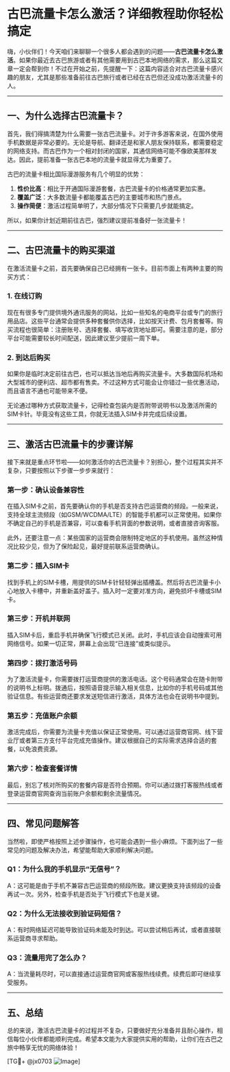 # 古巴流量卡怎么激活？详细教程助你轻松搞定

嗨，小伙伴们！今天咱们来聊聊一个很多人都会遇到的问题——**古巴流量卡怎么激活**。如果你最近去古巴旅游或者有其他需要用到古巴本地网络的需求，那么这篇文章一定会帮到你！不过在开始之前，先提醒一下：这篇内容适合对古巴流量卡感兴趣的朋友，尤其是那些准备前往古巴旅行或者已经在古巴但还没成功激活流量卡的人。

---

## 一、为什么选择古巴流量卡？

首先，我们得搞清楚为什么需要一张古巴流量卡。对于许多游客来说，在国外使用手机数据是非常必要的。无论是导航、翻译还是和家人朋友保持联系，都需要稳定的网络支持。而古巴作为一个相对封闭的国家，其通信网络可能不像欧美那样发达。因此，提前准备一张古巴本地的流量卡就显得尤为重要了。

古巴的流量卡相比国际漫游服务有几个明显的优势：
1. **性价比高**：相比于开通国际漫游套餐，古巴流量卡的价格通常更加实惠。
2. **覆盖广泛**：大多数流量卡都能覆盖古巴的主要城市和热门景点。
3. **操作简便**：激活过程简单明了，大部分情况下只需要几步就能搞定。

所以，如果你计划近期前往古巴，强烈建议提前准备好一张流量卡！

---

## 二、古巴流量卡的购买渠道

在激活流量卡之前，首先要确保自己已经拥有一张卡。目前市面上有两种主要的购买方式：

### 1. 在线订购
现在有很多专门提供境外通讯服务的网站，比如一些知名的电商平台或专门的旅行用品店。这些平台通常会提供多种套餐供你选择，比如按天计费、包月套餐等。购买流程也很简单：注册账号、选择套餐、填写收货地址即可。需要注意的是，部分平台可能需要较长时间配送，因此建议至少提前一周下单。

### 2. 到达后购买
如果你是临时决定前往古巴，也可以抵达当地后再购买流量卡。大多数国际机场和大型城市的便利店、超市都有售卖。不过这种方式可能会让你错过一些优惠活动，而且语言不通也可能带来不便。

无论通过哪种方式获取流量卡，记得检查包装内是否附带说明书以及激活所需的SIM卡针。毕竟没有这些工具，你就无法插入SIM卡并完成后续设置。

---

## 三、激活古巴流量卡的步骤详解

接下来就是重点环节啦——如何激活你的古巴流量卡？别担心，整个过程其实并不复杂，只要按照以下步骤一步步来就行：

### 第一步：确认设备兼容性
在插入SIM卡之前，首先要确认你的手机是否支持古巴运营商的频段。一般来说，支持全球主流频段（如GSM/WCDMA/LTE）的智能手机都可以正常使用。如果你不确定自己的手机是否兼容，可以查看手机背面的参数说明，或者直接咨询客服。

此外，还要注意一点：某些国家的运营商会限制特定地区的手机使用。虽然这种情况比较少见，但为了保险起见，最好提前联系运营商确认。

### 第二步：插入SIM卡
找到手机上的SIM卡槽，用提供的SIM卡针轻轻弹出插槽盖。然后将古巴流量卡小心地放入卡槽中，并重新盖好盖子。插入时一定要对准方向，避免损坏卡槽或SIM卡。

### 第三步：开机并联网
插入SIM卡后，重启手机并确保飞行模式已关闭。此时，手机应该会自动搜索可用网络信号。如果一切正常，屏幕上会出现“已连接”或类似提示。

### 第四步：拨打激活号码
为了激活流量卡，你需要拨打运营商提供的激活电话。这个号码通常会在随卡附带的说明书上标明。拨通后，按照语音提示输入相关信息，比如你的手机号码或其他验证信息。有些运营商还要求发送短信进行激活，具体方法也会在说明书中提到。

### 第五步：充值账户余额
激活完成后，你需要为流量卡充值以保证正常使用。可以通过运营商官网、线下营业厅或者第三方支付平台完成充值操作。建议根据自己的实际需求选择合适的套餐，以免浪费资源。

### 第六步：检查套餐详情
最后，别忘了核对所购买的套餐内容是否符合预期。你可以通过拨打客服热线或者登录运营商官网查询当前账户余额和剩余流量情况。

---

## 四、常见问题解答

当然啦，即使严格按照上述步骤操作，也可能会遇到一些小麻烦。下面列出了一些常见的问题及解决办法，希望能帮助大家顺利解决问题。

### Q1：为什么我的手机显示“无信号”？
A：这可能是由于手机不兼容古巴运营商的频段所致。建议更换支持该频段的设备再试一次。另外，检查手机是否处于飞行模式下也是关键。

### Q2：为什么无法接收到验证码短信？
A：有时网络延迟可能导致验证码未能及时到达。可以尝试稍后再试，或者直接联系运营商寻求帮助。

### Q3：流量用完了怎么办？
A：当流量耗尽时，可以直接通过运营商官网或客服热线续费。续费后即可继续享受服务。

---

## 五、总结

总的来说，激活古巴流量卡的过程并不复杂，只要做好充分准备并且耐心操作，相信每位小伙伴都能顺利完成。希望本文能为大家提供实用的帮助，让你们在古巴之旅中畅享无忧的网络体验！

[TG💪+ @jx0703 ![Image](https://github.com/user-attachments/assets/dbca1d08-cadb-493c-b0ec-ad6f7a83f270)]